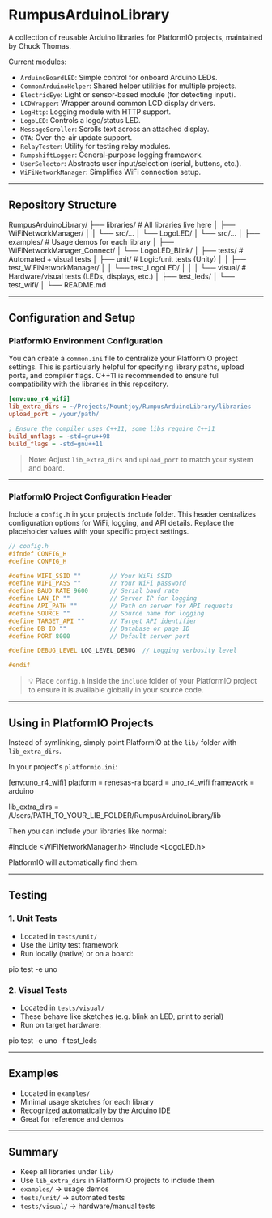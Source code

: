 # RumpusArduinoLibrary

A collection of reusable Arduino libraries for PlatformIO projects, maintained by Chuck Thomas.

Current modules:
- `ArduinoBoardLED`: Simple control for onboard Arduino LEDs.
- `CommonArduinoHelper`: Shared helper utilities for multiple projects.
- `ElectricEye`: Light or sensor-based module (for detecting input).
- `LCDWrapper`: Wrapper around common LCD display drivers.
- `LogHttp`: Logging module with HTTP support.
- `LogoLED`: Controls a logo/status LED.
- `MessageScroller`: Scrolls text across an attached display.
- `OTA`: Over-the-air update support.
- `RelayTester`: Utility for testing relay modules.
- `RumpshiftLogger`: General-purpose logging framework.
- `UserSelector`: Abstracts user input/selection (serial, buttons, etc.).
- `WiFiNetworkManager`: Simplifies WiFi connection setup.

---

## Repository Structure

RumpusArduinoLibrary/
├── libraries/                # All libraries live here
│   ├── WiFiNetworkManager/
│   │   └── src/...
│   └── LogoLED/
│       └── src/...
│
├── examples/           # Usage demos for each library
│   ├── WiFiNetworkManager_Connect/
│   └── LogoLED_Blink/
│
├── tests/              # Automated + visual tests
│   ├── unit/           # Logic/unit tests (Unity)
│   │   ├── test_WiFiNetworkManager/
│   │   └── test_LogoLED/
│   │
│   └── visual/         # Hardware/visual tests (LEDs, displays, etc.)
│       ├── test_leds/
│       └── test_wifi/
│
└── README.md

---

## Configuration and Setup

### PlatformIO Environment Configuration

You can create a `common.ini` file to centralize your PlatformIO project settings. This is particularly helpful for specifying library paths, upload ports, and compiler flags. C++11 is recommended to ensure full compatibility with the libraries in this repository.

```ini
[env:uno_r4_wifi]
lib_extra_dirs = ~/Projects/Mountjoy/RumpusArduinoLibrary/libraries
upload_port = /your/path/

; Ensure the compiler uses C++11, some libs require C++11
build_unflags = -std=gnu++98
build_flags = -std=gnu++11
```

> Note: Adjust `lib_extra_dirs` and `upload_port` to match your system and board.

---

### PlatformIO Project Configuration Header

Include a `config.h` in your project’s `include` folder. This header centralizes configuration options for WiFi, logging, and API details. Replace the placeholder values with your specific project settings.

```cpp
// config.h
#ifndef CONFIG_H
#define CONFIG_H

#define WIFI_SSID ""        // Your WiFi SSID
#define WIFI_PASS ""        // Your WiFi password
#define BAUD_RATE 9600      // Serial baud rate
#define LAN_IP ""           // Server IP for logging
#define API_PATH ""         // Path on server for API requests
#define SOURCE ""           // Source name for logging
#define TARGET_API ""       // Target API identifier
#define DB_ID ""            // Database or page ID
#define PORT 8000           // Default server port

#define DEBUG_LEVEL LOG_LEVEL_DEBUG  // Logging verbosity level

#endif
```

> 💡 Place `config.h` inside the `include` folder of your PlatformIO project to ensure it is available globally in your source code.

---

## Using in PlatformIO Projects

Instead of symlinking, simply point PlatformIO at the `lib/` folder with `lib_extra_dirs`.

In your project's `platformio.ini`:

[env:uno_r4_wifi]
platform = renesas-ra
board = uno_r4_wifi
framework = arduino

lib_extra_dirs = /Users/PATH_TO_YOUR_LIB_FOLDER/RumpusArduinoLibrary/lib

Then you can include your libraries like normal:

#include <WiFiNetworkManager.h>
#include <LogoLED.h>

PlatformIO will automatically find them.

---

## Testing

### 1. Unit Tests
- Located in `tests/unit/`
- Use the Unity test framework
- Run locally (native) or on a board:

pio test -e uno

### 2. Visual Tests
- Located in `tests/visual/`
- These behave like sketches (e.g. blink an LED, print to serial)
- Run on target hardware:

pio test -e uno -f test_leds

---

## Examples
- Located in `examples/`
- Minimal usage sketches for each library
- Recognized automatically by the Arduino IDE
- Great for reference and demos

---

## Summary
- Keep all libraries under `lib/`
- Use `lib_extra_dirs` in PlatformIO projects to include them
- `examples/` → usage demos
- `tests/unit/` → automated tests
- `tests/visual/` → hardware/manual tests
